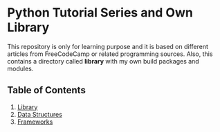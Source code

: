 # Python Tutorial Series and Own Library
This repository is only for learning purpose and it is based on different articles from FreeCodeCamp or related programming sources. Also, this contains a directory called **library** with my own build packages and modules.

## Table of Contents
1. [Library](library/)
2. [Data Structures](data_structures/)
3. [Frameworks](frameworks/)